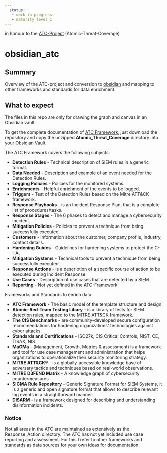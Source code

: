 ```yaml
---
  status: 
   - work in progress
   - maturity level 1
---
```


in honour to the [ATC-Project](https://github.com/atc-project|ATC-Project) (Atomic-Threat-Coverage)

# obsidian_atc

## Summary 

Overview of the ATC-project and conversion to [obsidian](obsidian.md) and mapping to other frameworks and standards for data enrichment.

## What to expect
The files in this repo are only for drawing the graph and canvas in an Obsidian vault.

To get the complete documentation of [ATC Framework](https://github.com/atc-project/atomic-threat-coverage), just download the repository and copy the unzipped **Atomic_Threat_Coverage** directory into your Obsidian Vault.

The ATC Framework covers the following subjects:

- **Detection Rules** - Technical description of SIEM rules in a generic format.
- **Data Needed** - Description and example of an event needed for the Detection Rules.
- **Logging Policies** - Policies for the monitored systems.
- **Enrichments** - Helpful enrichment of the events to be logged.
- **Triggers** - Test of the Detection Rules based on the Mitre ATT&CK framework.
- **Response Playbooks** - is an Incident Response Plan, that is a complete list of procedures/tasks.
- **Response Stages** - The 6 phases to detect and manage a cybersecurity incident.
- **Mitigation Policies** - Policies to prevent a technique from being successfully executed.
- **Customers** - Information about the customer, company profile, industry, contact details.
- **Hardening Guides** - Guidelines for hardening systems to protect the C-I-A.
- **Mitigation Systems** - Technical tools to prevent a technique from being successfully executed.
- **Response Actions** - is a description of a specific course of action to be executed during Incident Response.
- **Use Cases** - Description of use cases that are detected by a SIEM.
- **Reporting** - Not yet defined in the ATC-Framework


Frameworks and Standards to enrich data:

- **ATC Framework** - The basic model of the template structure and design
- **Atomic-Red-Team Testing Libary** - is a library of tests for SIEM detection rules, mapped to the MITRE ATT&CK framework.
- **The CIS Benchmarks** - are community-developed secure configuration recommendations for hardening organizations' technologies against cyber attacks.
- **Standards and Certifications** - ISO27k, CIS Critical Controls, NIST, CE, TISAX, NIS
- **MaGMa** - (Management, Growth, Metrics & assessment) is a framework and tool for use case management and administration that helps organizations to operationalize their security monitoring strategy.
- **MITRE ATT&CK®** -  is a globally-accessible knowledge base of adversary tactics and techniques based on real-world observations.
- **MITRE D3FEND Matrix** - A knowledge graph of cybersecurity countermeasures
- **SIGMA Rule Repository** - Generic Signature Format for SIEM Systems, it is a generic and open signature format that allows to describe relevant log events in a straightforward manner.
- **DISARM** - is a framework designed for describing and understanding disinformation incidents. 

### Notice ###

Not all areas in the ATC are maintained as extensively as the Response_Action directory. 
The ATC has not yet included use case reporting and assessment.
For this I refer to other frameworks and standards as data sources for your own ideas for documentation.
